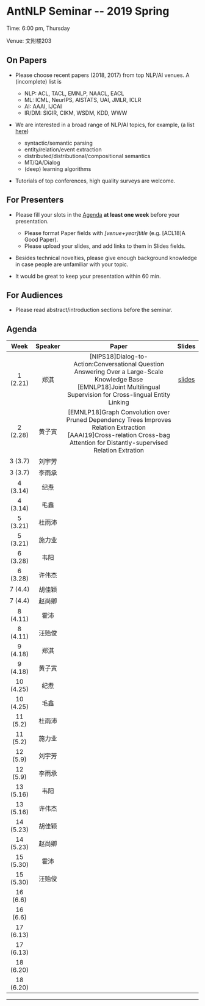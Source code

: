 # AntNLP Seminar -- 2019 Spring

Time: 6:00 pm, Thursday

Venue: 文附楼203

## On Papers

- Please choose recent papers (2018, 2017) from top NLP/AI venues. A (incomplete) list is
  - NLP: ACL, TACL, EMNLP, NAACL, EACL
  - ML:  ICML, NeurIPS, AISTATS, UAI, JMLR, ICLR
  - AI:  AAAI, IJCAI
  - IR/DM: SIGIR, CIKM, WSDM, KDD, WWW

- We are interested in a broad range of NLP/AI topics, for example, (a list [here](https://slack-files.com/T22T1UP8Q-F726RJERH-9a39cc3d9a))

  - syntactic/semantic parsing
  - entity/relation/event extraction
  - distributed/distributional/compositional semantics
  - MT/QA/Dialog
  - (deep) learning algorithms

- Tutorials of top conferences, high quality surveys are welcome.

## For Presenters

- Please fill your slots in the [Agenda](#agenda) **at least one week** before your presentation.

  - Please format Paper fields with *[venue+year]title* (e.g. [ACL18]A Good Paper).
  - Please upload your slides, and add links to them in Slides fields.
- Besides technical novelties, please give enough background knowledge in case people are unfamiliar with your topic.
- It would be great to keep your presentation within 60 min.

## For Audiences

- Please read abstract/introduction sections before the seminar.

## Agenda

| Week | Speaker | Paper                                    |                  Slides                  |
| :--: | :-----: | :--------------------------------------: | :--------------------------------------: |
| 1 (2.21) |   郑淇  | [NIPS18]Dialog-to-Action:Conversational Question Answering Over a Large-Scale Knowledge Base<br/>[EMNLP18]Joint Multilingual Supervision for Cross-lingual Entity Linking<br/> | [slides](https://github.com/AntNLP/seminar/blob/master/2019Spring/week1/antnlp190221.pptx) |
| 2 (2.28) |   黄子寅 | [EMNLP18]Graph Convolution over Pruned Dependency Trees Improves Relation Extraction<br/>[AAAI19]Cross-relation Cross-bag Attention for Distantly-supervised Relation Extration<br/> |                                          |
| 3 (3.7) | 刘宇芳 |  |  |
| 3 (3.7) | 李雨承 |  |  |
|  4 (3.14)  | 纪焘 |  |        |
| 4 (3.14) | 毛鑫 |  |        |
|  5 (3.21)  | 杜雨沛 |  |        |
|  5 (3.21)  | 施力业 |                                          |                                          |
| 6 (3.28) | 韦阳 |                                          |                                          |
|  6 (3.28)  | 许伟杰 |       |                |
|  7 (4.4)  | 胡佳颖 |                                     |                                          |
| 7 (4.4) | 赵尚卿 | | |
|  8 (4.11)  | 霍沛 |  |  |
| 8 (4.11) | 汪贻俊 |  | |
|  9 (4.18)  | 郑淇 |       |        |
| 9 (4.18) | 黄子寅 |       |        |
|  10 (4.25)  | 纪焘 |   |   |
| 10 (4.25) | 毛鑫 |  |  |
|  11 (5.2)  | 杜雨沛 |       |                                          |
| 11 (5.2) | 施力业 |       |  |
|  12 (5.9)  | 刘宇芳 |       |                                          |
| 12 (5.9) | 李雨承 |       | |
|  13 (5.16)  | 韦阳 |       |                                          |
| 13 (5.16) | 许伟杰 |       | |
|  14 (5.23)  | 胡佳颖 |       |                                          |
| 14 (5.23) | 赵尚卿 |       | |
|  15 (5.30)  | 霍沛 |       |                                          |
| 15 (5.30) | 汪贻俊 |       | |
| 16 (6.6) |    |                       |                                          |
| 16 (6.6) |  |  | |
| 17 (6.13) |    |                |                                          |
| 17 (6.13) |  | | |
| 18 (6.20) |    |                |                                          |
| 18 (6.20) | | | |

---
